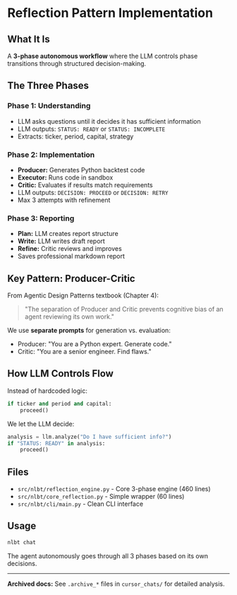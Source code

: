 # Reflection Pattern Implementation

## What It Is

A **3-phase autonomous workflow** where the LLM controls phase transitions through structured decision-making.

## The Three Phases

### Phase 1: Understanding
- LLM asks questions until it decides it has sufficient information
- LLM outputs: `STATUS: READY` or `STATUS: INCOMPLETE`
- Extracts: ticker, period, capital, strategy

### Phase 2: Implementation
- **Producer:** Generates Python backtest code
- **Executor:** Runs code in sandbox
- **Critic:** Evaluates if results match requirements
- LLM outputs: `DECISION: PROCEED` or `DECISION: RETRY`
- Max 3 attempts with refinement

### Phase 3: Reporting
- **Plan:** LLM creates report structure
- **Write:** LLM writes draft report
- **Refine:** Critic reviews and improves
- Saves professional markdown report

## Key Pattern: Producer-Critic

From Agentic Design Patterns textbook (Chapter 4):

> "The separation of Producer and Critic prevents cognitive bias of an agent reviewing its own work."

We use **separate prompts** for generation vs. evaluation:
- Producer: "You are a Python expert. Generate code."
- Critic: "You are a senior engineer. Find flaws."

## How LLM Controls Flow

Instead of hardcoded logic:
```python
if ticker and period and capital:
    proceed()
```

We let the LLM decide:
```python
analysis = llm.analyze("Do I have sufficient info?")
if "STATUS: READY" in analysis:
    proceed()
```

## Files

- `src/nlbt/reflection_engine.py` - Core 3-phase engine (460 lines)
- `src/nlbt/core_reflection.py` - Simple wrapper (60 lines)
- `src/nlbt/cli/main.py` - Clean CLI interface

## Usage

```bash
nlbt chat
```

The agent autonomously goes through all 3 phases based on its own decisions.

---

**Archived docs:** See `.archive_*` files in `cursor_chats/` for detailed analysis.

